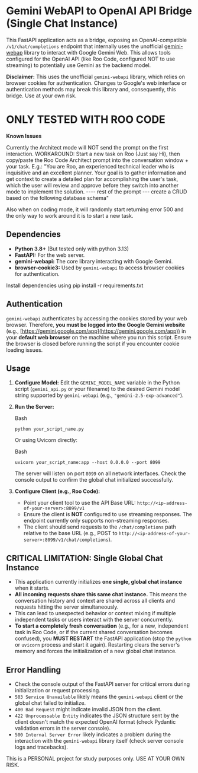 # Gemini WebAPI to OpenAI API Bridge (Single Chat Instance)  
  
This FastAPI application acts as a bridge, exposing an OpenAI-compatible `/v1/chat/completions` endpoint that internally uses the unofficial [gemini-webap](https://github.com/HanaokaYuzu/Gemini-API) library to interact with Google Gemini Web. This allows tools configured for the OpenAI API (like Roo Code, configured NOT to use streaming) to potentially use Gemini as the backend model.  
  
**Disclaimer:** This uses the unofficial `gemini-webapi` library, which relies on browser cookies for authentication. Changes to Google's web interface or authentication methods may break this library and, consequently, this bridge. Use at your own risk.  

# ONLY TESTED WITH ROO CODE

**Known Issues**

Currently the Architect mode will NOT send the prompt on the first interaction.
WORKAROUND: Start a new task on Roo (Just say Hi), then copy/paste the Roo Code Architect prompt into the conversation window + your task.
E.g.: 
"You are Roo, an experienced technical leader who is inquisitive and an excellent planner. Your goal is to gather information and get context to create a detailed plan for accomplishing the user's task, which the user will review and approve before they switch into another mode to implement the solution.
---- rest of the prompt ---
create a CRUD based on the following database schema"

Also when on coding mode, it will randomly start returning error 500 and the only way to work around it is to start a new task.
  
## Dependencies  
  
* **Python 3.8+** (But tested only with python 3.13)  
* **FastAPI:** For the web server.  
* **gemini-webapi:** The core library interacting with Google Gemini.  
* **browser-cookie3:** Used by `gemini-webapi` to access browser cookies for authentication.  
  
Install dependencies using pip install -r requirements.txt

## Authentication

`gemini-webapi` authenticates by accessing the cookies stored by your web browser. Therefore, **you must be logged into the Google Gemini website** (e.g., [https://gemini.google.com/app](https://gemini.google.com/app)) in your **default web browser** on the machine where you run this script. Ensure the browser is closed before running the script if you encounter cookie loading issues.

## Usage

1. **Configure Model:** Edit the `GEMINI_MODEL_NAME` variable in the Python script (`gemini_api.py` or your filename) to the desired Gemini model string supported by `gemini-webapi` (e.g., `"gemini-2.5-exp-advanced"`).
2. **Run the Server:**
    
    Bash
    
    ```
    python your_script_name.py
    ```
    
    Or using Uvicorn directly:
    
    Bash
    
    ```
    uvicorn your_script_name:app --host 0.0.0.0 --port 8099
    ```
    
    The server will listen on port `8099` on all network interfaces. Check the console output to confirm the global chat initialized successfully.
3. **Configure Client (e.g., Roo Code):**
    - Point your client tool to use the API Base URL: `http://<ip-address-of-your-server>:8099/v1`
    - Ensure the client is **NOT** configured to use streaming responses. The endpoint currently only supports non-streaming responses.
    - The client should send requests to the `/chat/completions` path relative to the base URL (e.g., POST to `http://<ip-address-of-your-server>:8099/v1/chat/completions`).

## CRITICAL LIMITATION: Single Global Chat Instance

- This application currently initializes **one single, global chat instance** when it starts.
- **All incoming requests share this same chat instance.** This means the conversation history and context are shared across all clients and requests hitting the server simultaneously.
- This can lead to unexpected behavior or context mixing if multiple independent tasks or users interact with the server concurrently.
- **To start a completely fresh conversation** (e.g., for a new, independent task in Roo Code, or if the current shared conversation becomes confused), you **MUST RESTART** the FastAPI application (stop the `python` or `uvicorn` process and start it again). Restarting clears the server's memory and forces the initialization of a new global chat instance.

## Error Handling

- Check the console output of the FastAPI server for critical errors during initialization or request processing.
- `503 Service Unavailable` likely means the `gemini-webapi` client or the global chat failed to initialize.
- `400 Bad Request` might indicate invalid JSON from the client.
- `422 Unprocessable Entity` indicates the JSON structure sent by the client doesn't match the expected OpenAI format (check Pydantic validation errors in the server console).
- `500 Internal Server Error` likely indicates a problem during the interaction with the `gemini-webapi` library itself (check server console logs and tracebacks).

This is a PERSONAL project for study purposes only. USE AT YOUR OWN RISK.
